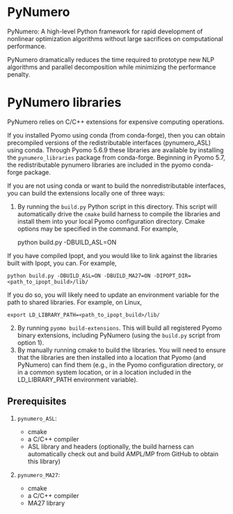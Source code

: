 PyNumero
========

PyNumero: A high-level Python framework for rapid development of
nonlinear optimization algorithms without large sacrifices on
computational performance.

PyNumero dramatically reduces the time required to prototype new NLP
algorithms and parallel decomposition while minimizing the performance
penalty.

PyNumero libraries
==================

PyNumero relies on C/C++ extensions for expensive computing operations.

If you installed Pyomo using conda (from conda-forge), then you can
obtain precompiled versions of the redistributable interfaces
(pynumero_ASL) using conda.  Through Pyomo 5.6.9 these libraries are
available by installing the `pynumero_libraries` package from
conda-forge.  Beginning in Pyomo 5.7, the redistributable pynumero
libraries are included in the pyomo conda-forge package.

If you are not using conda or want to build the nonredistributable
interfaces, you can build the extensions locally one of three ways:

1. By running the `build.py` Python script in this directory.  This
script will automatically drive the `cmake` build harness to compile the
libraries and install them into your local Pyomo configuration
directory. Cmake options may be specified in the command. For example,

    python build.py -DBUILD_ASL=ON

If you have compiled Ipopt, and you would like to link against the
libraries built with Ipopt, you can. For example,

    python build.py -DBUILD_ASL=ON -DBUILD_MA27=ON -DIPOPT_DIR=<path_to_ipopt_build>/lib/

If you do so, you will likely need to update an environment variable
for the path to shared libraries. For example, on Linux,

    export LD_LIBRARY_PATH=<path_to_ipopt_build>/lib/

2. By running `pyomo build-extensions`.  This will build all registered
Pyomo binary extensions, including PyNumero (using the `build.py` script
from option 1).
3. By manually running cmake to build the libraries.  You will need to
ensure that the libraries are then installed into a location that Pyomo
(and PyNumero) can find them (e.g., in the Pyomo configuration
directory, or in a common system location, or in a location included in
the LD_LIBRARY_PATH environment variable).

Prerequisites
-------------

1. `pynumero_ASL`: 
   - cmake
   - a C/C++ compiler
   - ASL library and headers (optionally, the build harness can
     automatically check out and build AMPL/MP from GitHub to obtain
     this library)

2. `pynumero_MA27`:
   - cmake
   - a C/C++ compiler
   - MA27 library
